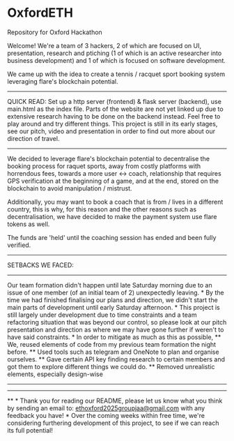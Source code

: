 # OxfordETH
Repository for Oxford Hackathon

Welcome! We're a team of 3 hackers, 2 of which are focused on UI, presentation, research and ptiching (1 of which is an active researcher into business development) and 1 of which is focused on software development.

We came up with the idea to create a tennis / racquet sport booking system leveraging flare's blockchain potential.

*****************************
QUICK READ:
  Set up a http server (frontend) & flask server (backend), use main.html as the index file.
  Parts of the website are not yet linked up due to extensive research having to be done on the backend instead.
  Feel free to play around and try different things.
  This project is still in its early stages, see our pitch, video and presentation in order to find out more about our direction of travel.

*****************************

We decided to leverage flare's blockchain potential to decentralise the booking process for raquet sports, away from costly platforms with horrendous fees, towards a more user <-> coach, relationship that requires GPS verification at the beginning of a game, and at the end, stored on the blockchain to avoid manipulation / mistrust.

Additionally, you may want to book a coach that is from / lives in a different country, this is why, for this reason and the other reasons such as decentralisation, we have decided to make the payment system use flare tokens as well.

The funds are 'held' until the coaching session has ended and been fully verified.

*****************************
SETBACKS WE FACED:
*****************
Our team formation didn't happen until late Saturday morning due to an issue of one member (of an initial team of 2) unexpectedly leaving.
*
By the time we had finished finalising our plans and direction, we didn't start the main parts of development until early Saturday afternoon.
*
This project is still largely under development due to time constraints and a team refactoring situation that was beyond our control, so please look at our pitch presentation and direction as where we may have gone further if weren't to have said constraints.
*
In order to mitigate as much as this as possible,
**
We, reused elements of code from my previous team formation the night before.
**
Used tools such as telegram and OneNote to plan and organise ourselves.
**
Gave certain API key finding research to certain members and got them to explore different things we could do.
**
Removed unrealistic elements, especially design-wise

****
***
**
*
Thank you for reading our README, please let us know what you think by sending an email to: ethoxford2025groupjaa@gmail.com with any feedback you have!
*
Over the coming weeks within free time, we're considering furthering development of this project, to see if we can reach its full potential!

